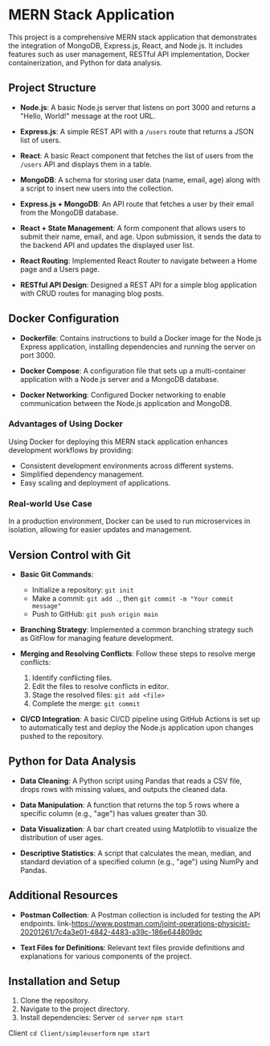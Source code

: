 

# MERN Stack Application

This project is a comprehensive MERN stack application that demonstrates the integration of MongoDB, Express.js, React, and Node.js. It includes features such as user management, RESTful API implementation, Docker containerization, and Python for data analysis.

## Project Structure

- **Node.js**: A basic Node.js server that listens on port 3000 and returns a "Hello, World!" message at the root URL.
  
- **Express.js**: A simple REST API with a `/users` route that returns a JSON list of users.

- **React**: A basic React component that fetches the list of users from the `/users` API and displays them in a table.

- **MongoDB**: A schema for storing user data (name, email, age) along with a script to insert new users into the collection.

- **Express.js + MongoDB**: An API route that fetches a user by their email from the MongoDB database.

- **React + State Management**: A form component that allows users to submit their name, email, and age. Upon submission, it sends the data to the backend API and updates the displayed user list.

- **React Routing**: Implemented React Router to navigate between a Home page and a Users page.

- **RESTful API Design**: Designed a REST API for a simple blog application with CRUD routes for managing blog posts.

## Docker Configuration

- **Dockerfile**: Contains instructions to build a Docker image for the Node.js Express application, installing dependencies and running the server on port 3000.

- **Docker Compose**: A configuration file that sets up a multi-container application with a Node.js server and a MongoDB database.

- **Docker Networking**: Configured Docker networking to enable communication between the Node.js application and MongoDB.

### Advantages of Using Docker
Using Docker for deploying this MERN stack application enhances development workflows by providing:
- Consistent development environments across different systems.
- Simplified dependency management.
- Easy scaling and deployment of applications.

### Real-world Use Case
In a production environment, Docker can be used to run microservices in isolation, allowing for easier updates and management.

## Version Control with Git

- **Basic Git Commands**: 
  - Initialize a repository: `git init`
  - Make a commit: `git add .`, then `git commit -m "Your commit message"`
  - Push to GitHub: `git push origin main`

- **Branching Strategy**: Implemented a common branching strategy such as GitFlow for managing feature development.

- **Merging and Resolving Conflicts**: Follow these steps to resolve merge conflicts:
  1. Identify conflicting files.
  2. Edit the files to resolve conflicts in editor.
  3. Stage the resolved files: `git add <file>`
  4. Complete the merge: `git commit`

- **CI/CD Integration**: A basic CI/CD pipeline using GitHub Actions is set up to automatically test and deploy the Node.js application upon changes pushed to the repository.

## Python for Data Analysis

- **Data Cleaning**: A Python script using Pandas that reads a CSV file, drops rows with missing values, and outputs the cleaned data.

- **Data Manipulation**: A function that returns the top 5 rows where a specific column (e.g., "age") has values greater than 30.

- **Data Visualization**: A bar chart created using Matplotlib to visualize the distribution of user ages.

- **Descriptive Statistics**: A script that calculates the mean, median, and standard deviation of a specified column (e.g., "age") using NumPy and Pandas.

## Additional Resources

- **Postman Collection**: A Postman collection is included for testing the API endpoints.
link-https://www.postman.com/joint-operations-physicist-20201261/7c4a3e01-4842-4483-a39c-186e644809dc


- **Text Files for Definitions**: Relevant text files provide definitions and explanations for various components of the project.

## Installation and Setup

1. Clone the repository.
2. Navigate to the project directory.
3. Install dependencies:
 Server
   `cd server` 
   `npm start`
 
Client 
`cd Client/simpleuserform`
`npm start` 
